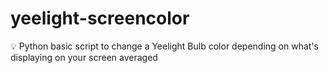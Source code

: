 # yeelight-screencolor

💡 Python basic script to change a Yeelight Bulb color depending on what's displaying on your screen averaged